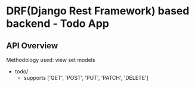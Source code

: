 # DRF(Django Rest Framework) based backend - Todo App
## API Overview
Methodology used: view set models

- todo/
  - supports ['GET', 'POST', 'PUT', 'PATCH', 'DELETE']